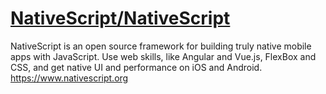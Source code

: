 # [NativeScript/NativeScript](https://github.com/NativeScript/NativeScript)

NativeScript is an open source framework for building truly native mobile apps with JavaScript. Use web skills, like Angular and Vue.js, FlexBox and CSS, and get native UI and performance on iOS and Android. https://www.nativescript.org
